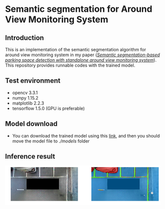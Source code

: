 # Semantic segmentation for Around View Monitoring System

## Introduction

This is an implementation of the semantic segmentation algorithm for around view monitoring system in my paper ([*Semantic segmentation-based parking space detection with standalone around view monitoring system*](https://link.springer.com/article/10.1007%2Fs00138-018-0986-z)). This repository provides runnable codes with the trained model.



## Test environment

* opencv 3.3.1
* numpy 1.15.2
* matplotlib 2.2.3
* tensorflow 1.5.0 (GPU is preferable)



## Model download

* You can download the trained model using this [link](https://drive.google.com/open?id=1ragwEW1fRzpPU9BF42ActYfnOxpZcp06), and then you should move the model file to *./models* folder



## Inference result

![inference_result](image/inference_result.png)

